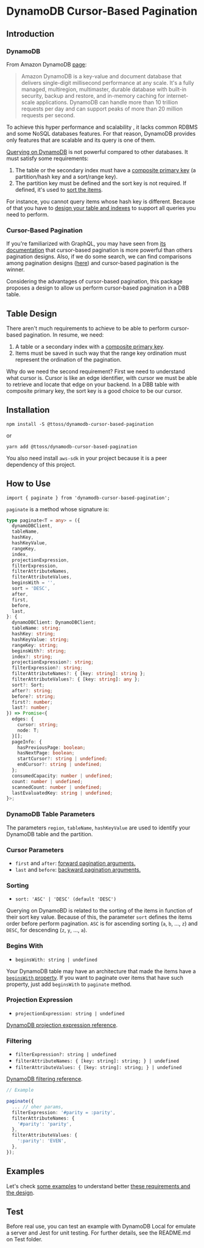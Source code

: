 # DynamoDB Cursor-Based Pagination

## Introduction

### DynamoDB

From Amazon DynamoDB [page](https://aws.amazon.com/dynamodb):

> Amazon DynamoDB is a key-value and document database that delivers single-digit millisecond performance at any scale. It's a fully managed, multiregion, multimaster, durable database with built-in security, backup and restore, and in-memory caching for internet-scale applications. DynamoDB can handle more than 10 trillion requests per day and can support peaks of more than 20 million requests per second.

To achieve this hyper performance and scalability , it lacks common RDBMS and some NoSQL databases features. For that reason, DynamoDB provides only features that are scalable and its query is one of them.

[Querying on DynamoDB](https://docs.aws.amazon.com/amazondynamodb/latest/APIReference/API_Query.html) is not powerful compared to other databases. It must satisfy some requirements:

1. The table or the secondary index must have a [composite primary key](https://docs.aws.amazon.com/amazondynamodb/latest/developerguide/HowItWorks.CoreComponents.html#HowItWorks.CoreComponents.PrimaryKey) (a partition/hash key and a sort/range key).
2. The partition key must be defined and the sort key is not required. If defined, it's used to [sort the items](https://docs.aws.amazon.com/amazondynamodb/latest/developerguide/Query.html#Query.KeyConditionExpressions).

For instance, you cannot query items whose hash key is different. Because of that you have to [design your table and indexes](https://docs.aws.amazon.com/amazondynamodb/latest/developerguide/best-practices.html) to support all queries you need to perform.

### Cursor-Based Pagination

If you're familiarized with GraphQL, you may have seen from [its documentation](https://graphql.org/learn/pagination/) that cursor-based pagination is more powerful than others pagination designs. Also, if we do some search, we can find comparisons among pagination designs ([here](https://medium.com/swlh/how-to-implement-cursor-pagination-like-a-pro-513140b65f32)) and cursor-based pagination is the winner.

Considering the advantages of cursor-based pagination, this package proposes a design to allow us perform cursor-based pagination in a DBB table.

## Table Design

There aren't much requirements to achieve to be able to perform cursor-based pagination. In resume, we need:

1. A table or a secondary index with a [composite primary key](https://docs.aws.amazon.com/amazondynamodb/latest/developerguide/HowItWorks.CoreComponents.html#HowItWorks.CoreComponents.PrimaryKey).
1. Items must be saved in such way that the range key ordination must represent the ordination of the pagination.

Why do we need the second requirement? First we need to understand what cursor is. Cursor is like an edge identifier, with cursor we must be able to retrieve and locate that edge on your backend. In a DBB table with composite primary key, the sort key is a good choice to be our cursor.

## Installation

```
npm install -S @ttoss/dynamodb-cursor-based-pagination
```

or

```
yarn add @ttoss/dynamodb-cursor-based-pagination
```

You also need install `aws-sdk` in your project because it is a peer dependency of this project.

## How to Use

```
import { paginate } from 'dynamodb-cursor-based-pagination';
```

`paginate` is a method whose signature is:

```ts
type paginate<T = any> = ({
  dynamoDBClient,
  tableName,
  hashKey,
  hashKeyValue,
  rangeKey,
  index,
  projectionExpression,
  filterExpression,
  filterAttributeNames,
  filterAttributeValues,
  beginsWith = '',
  sort = 'DESC',
  after,
  first,
  before,
  last,
}: {
  dynamoDBClient: DynamoDBClient;
  tableName: string;
  hashKey: string;
  hashKeyValue: string;
  rangeKey: string;
  beginsWith?: string;
  index?: string;
  projectionExpression?: string;
  filterExpression?: string;
  filterAttributeNames?: { [key: string]: string };
  filterAttributeValues?: { [key: string]: any };
  sort?: Sort;
  after?: string;
  before?: string;
  first?: number;
  last?: number;
}) => Promise<{
  edges: {
    cursor: string;
    node: T;
  }[];
  pageInfo: {
    hasPreviousPage: boolean;
    hasNextPage: boolean;
    startCursor?: string | undefined;
    endCursor?: string | undefined;
  };
  consumedCapacity: number | undefined;
  count: number | undefined;
  scannedCount: number | undefined;
  lastEvaluatedKey: string | undefined;
}>;
```

### DynamoDB Table Parameters

The parameters `region`, `tableName`, `hashKeyValue` are used to identify your DynamoDB table and the partition.

### Cursor Parameters

- `first` and `after`: [forward pagination arguments.](https://relay.dev/graphql/connections.htm#sec-Forward-pagination-arguments)
- `last` and `before`: [backward pagination arguments.](https://relay.dev/graphql/connections.htm#sec-Backward-pagination-arguments)

### Sorting

- `sort: 'ASC' | 'DESC' (default 'DESC')`

Querying on DynamoBD is related to the sorting of the items in function of their sort key value. Because of this, the parameter `sort` defines the items order before perform pagination. `ASC` is for ascending sorting (`a`, `b`, ..., `z`) and `DESC`, for descending (`z`, `y`, ..., `a`).

### Begins With

- `beginsWith: string | undefined`

Your DynamoDB table may have an architecture that made the items have a [`beginsWith` property](https://docs.aws.amazon.com/amazondynamodb/latest/developerguide/Query.html#Query.KeyConditionExpressions). If you want to paginate over items that have such property, just add `beginsWith` to `paginate` method.

### Projection Expression

- `projectionExpression: string | undefined`

[DynamoDB projection expression reference](https://docs.aws.amazon.com/amazondynamodb/latest/developerguide/Expressions.ProjectionExpressions.html).

### Filtering

- `filterExpression?: string | undefined`
- `filterAttributeNames: { [key: string]: string; } | undefined`
- `filterAttributeValues: { [key: string]: string; } | undefined`

[DynamoDB filtering reference](https://docs.aws.amazon.com/amazondynamodb/latest/developerguide/Query.html#Query.FilterExpression).

```ts
// Example

paginate({
  ... // oher params,
  filterExpression: '#parity = :parity',
  filterAttributeNames: {
    '#parity': 'parity',
  },
  filterAttributeValues: {
    ':parity': 'EVEN',
  },
});
```

## Examples

Let's check [some examples](examples/README.md) to understand better [these requirements and the design](#table-design).

## Test

Before real use, you can test an example with DynamoDB Local for emulate a server and Jest for unit testing. For further details, see the README.md on Test folder.
